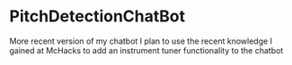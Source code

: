 # PitchDetectionChatBot
More recent version of my chatbot
I plan to use the recent knowledge I gained at McHacks to add an instrument tuner functionality to the chatbot
